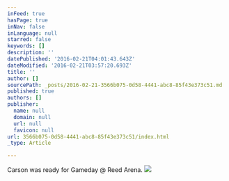 ```yaml
---
inFeed: true
hasPage: true
inNav: false
inLanguage: null
starred: false
keywords: []
description: ''
datePublished: '2016-02-21T04:01:43.643Z'
dateModified: '2016-02-21T03:57:20.693Z'
title: ''
author: []
sourcePath: _posts/2016-02-21-3566b075-0d58-4441-abc8-85f43e373c51.md
published: true
authors: []
publisher:
  name: null
  domain: null
  url: null
  favicon: null
url: 3566b075-0d58-4441-abc8-85f43e373c51/index.html
_type: Article

---
```

Carson was ready for Gameday @ Reed Arena.
![](https://the-grid-user-content.s3-us-west-2.amazonaws.com/2784a32d-d4e2-44c9-a254-9ae62e6ddb5c.jpg)